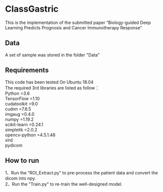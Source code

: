 # ClassGastric
This is the implementation of the submitted paper “Biology-guided Deep Learning Predicts Prognosis and Cancer Immunotherapy Response”


## Data
A set of sample was stored in the folder "Data"

## Requirements
This code has been tested On Ubuntu 18.04  
The required 3rd libraries are listed as follow：  
Python        =3.6  
TensorFlow    =1.10  
cudatoolkit   =9.0  
cudnn         =7.6.5  
imgaug        =0.4.0  
numpy         =1.19.2  
scikit-learn  =0.24.1  
simpleitk     =2.0.2  
opencv-python =4.5.1.48  
xlrd  
pydicom  


## How to run  
1、Run the “ROI_Extract.py” to pre-process the patient data and convert the dicom into npy.    
2、Run the "Train.py" to re-train the well-designed model.  

